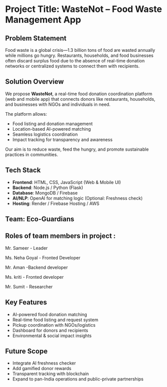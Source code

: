 # Project Title: WasteNot – Food Waste Management App

## Problem Statement

Food waste is a global crisis—1.3 billion tons of food are wasted annually while millions go hungry. Restaurants, households, and food businesses often discard surplus food due to the absence of real-time donation networks or centralized systems to connect them with recipients.

## Solution Overview

We propose **WasteNot**, a real-time food donation coordination platform (web and mobile app) that connects donors like restaurants, households, and businesses with NGOs and individuals in need.

The platform allows:

- Food listing and donation management
- Location-based AI-powered matching
- Seamless logistics coordination
- Impact tracking for transparency and awareness

Our aim is to reduce waste, feed the hungry, and promote sustainable practices in communities.

## Tech Stack

- **Frontend**: HTML, CSS, JavaScript (Web & Mobile UI)
- **Backend**: Node.js / Python (Flask)
- **Database**: MongoDB / Firebase
- **AI/NLP**: OpenAI for matching logic (Optional: Freshness check)
- **Hosting**: Render / Firebase Hosting / AWS

## Team: Eco-Guardians

## Roles of team members in project :

Mr. Sameer - Leader

Ms. Neha Goyal - Fronted Developer

Mr. Aman -Backend developer

Ms. kriti - Fronted developer

Mr. Sumit - Researcher


## Key Features

- AI-powered food donation matching
- Real-time food listing and request system
- Pickup coordination with NGOs/logistics
- Dashboard for donors and recipients
- Environmental & social impact insights

## Future Scope

- Integrate AI freshness checker
- Add gamified donor rewards
- Transparent tracking with blockchain
- Expand to pan-India operations and public-private partnerships

